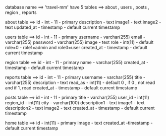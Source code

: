 database name ==> 'travel-mm'
have 5 tables ==> about , users , posts , region , reports

about table ==> 
                id - int - 11 - primary
                description - text
                image1 - text
                image2 - text
                updated_at - timestamp - default current timestamp

users table ==>
                id - int - 11 - primary
                username - varchar(255)
                email - varchar(255)
                password - varchar(255)
                image - text
                role - int(11) - default role=0 - role1=admin and role0=user
                created_at - timestamp - default current timestamp

region table ==>
                id - int - 11 - primary
                name - varchar(255)
                created_at - timestamp - default current timestamp

reports table ==>
                id - int - 11 - primary
                username - varchar(255)
                title - varchar(255)
                description - text
                read_as - int(11) - default 0 , if 0 , not read and if 1, read
                created_at - timestamp - default current timestamp

posts table ==>
                id - int - 11 - primary
                title - varchar(255)
                user_id - int(11)
                region_id - int(11)
                city - varchar(100)
                description1 - text
                image1 - text
                description2 - text
                image2 - text
                created_at - timestamp - default current timestamp

home table ==>
                id - int(11) - primary
                image - text
                created_at -timestamp - default current timestamp                

                


